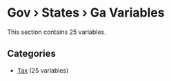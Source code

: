 # Gov › States › Ga Variables

This section contains 25 variables.

## Categories

- [Tax](tax/index.md) (25 variables)
